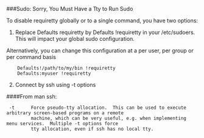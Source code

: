 ###Sudo: Sorry, You Must Have a Tty to Run Sudo

To disable requiretty globally or to a single command, you have two options:

1. Replace Defaults requiretty by Defaults !requiretty in your /etc/sudoers. This will impact your global sudo configuration.

Alternatively, you can change this configuration at a per user, per group or per command basis

```
    Defaults!/path/to/my/bin !requiretty
    Defaults:myuser !requiretty
```

2. Connect by ssh using -t options

####From man ssh:

```
 -t      Force pseudo-tty allocation.  This can be used to execute arbitrary screen-based programs on a remote
         machine, which can be very useful, e.g. when implementing menu services.  Multiple -t options force
         tty allocation, even if ssh has no local tty.
```
